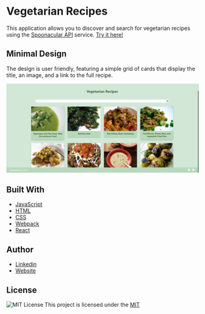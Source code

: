 # Vegetarian Recipes

This application allows you to discover and search for vegetarian recipes using the [Spoonacular API](https://spoonacular.com/food-api/docs) service. [Try it here!](https://reactvegetarianrecipes.netlify.app/)

## Minimal Design

The design is user friendly, featuring a simple grid of cards that display the title, an image, and a link to the full recipe.

![](public/Screenshot.png)

## Built With

- [JavaScript](https://developer.mozilla.org/en-US/docs/Web/JavaScript)
- [HTML](https://developer.mozilla.org/en-US/docs/Web/HTML)
- [CSS](https://developer.mozilla.org/en-US/docs/Web/CSS)
- [Webpack](https://webpack.js.org/)
- [React](https://reactjs.org/)

## Author

- [Linkedin](https://www.linkedin.com/in/michelemaioli)
- [Website](https://mic-9.github.io/)

## License

![MIT License](https://img.shields.io/badge/License-MIT-green.svg)
This project is licensed under the [MIT](https://choosealicense.com/licenses/mit/)
